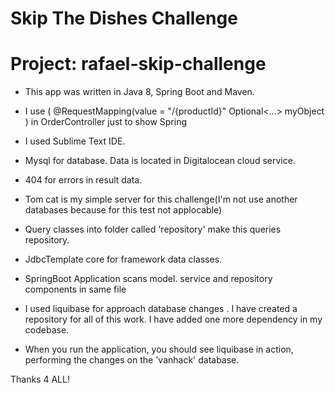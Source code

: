 # Skip The Dishes Challenge

Project: rafael-skip-challenge
==============================

- This app was written in Java 8, Spring Boot and Maven.

- I use ( @RequestMapping(value = "/{productId}" Optional<...> myObject ) in OrderController just to show Spring

- I used Sublime Text IDE.

- Mysql for database. Data is located in Digitalocean cloud service.

- 404 for errors in result data.

- Tom cat is my simple server for this challenge(I'm not use another databases because for this test not applocable)

- Query classes into folder called 'repository' make this queries repository.

- JdbcTemplate core for framework data classes.

- SpringBoot Application scans model. service and repository components in same file

- I used liquibase for approach database changes . I have created a repository for all of this work. I have added one more dependency in my codebase.

- When you run the application, you should see liquibase in action, performing the changes on the 'vanhack' database.


Thanks 4 ALL!
